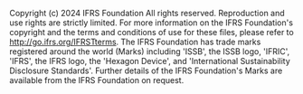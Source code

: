 Copyright (c) 2024 IFRS Foundation
All rights reserved. Reproduction and use rights are strictly limited.
For more information on the IFRS Foundation's copyright and the terms and conditions of use for these files, please refer to http://go.ifrs.org/IFRSTterms.
The IFRS Foundation has trade marks registered around the world (Marks) including 'ISSB', the ISSB logo, 'IFRIC', 'IFRS', the IFRS logo, the 'Hexagon Device', and 'International Sustainability Disclosure Standards'.
Further details of the IFRS Foundation's Marks are available from the IFRS Foundation on request.
